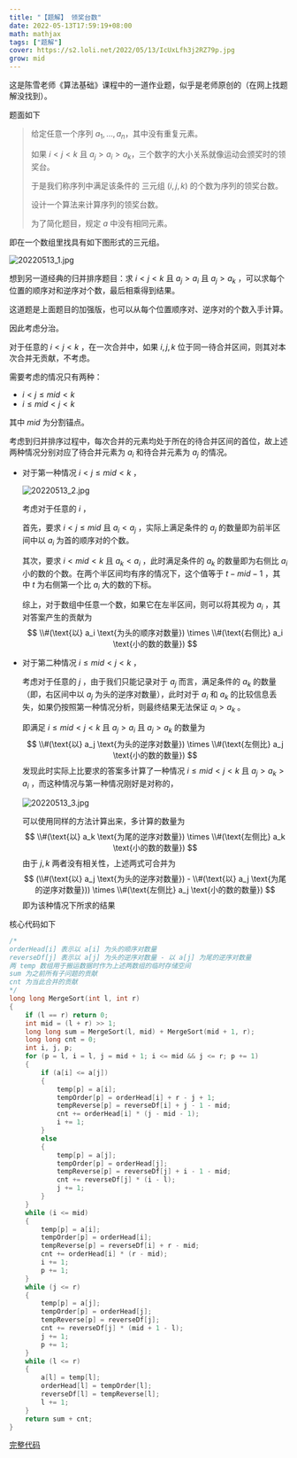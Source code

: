 ```yaml
---
title: "【题解】 领奖台数"
date: 2022-05-13T17:59:19+08:00
math: mathjax
tags: ["题解"]
cover: https://s2.loli.net/2022/05/13/IcUxLfh3j2RZ79p.jpg
grow: mid
---
```


这是陈雪老师《算法基础》课程中的一道作业题，似乎是老师原创的（在网上找题解没找到）。

题面如下

> 给定任意一个序列 $a_1, \dots, a_n$，其中没有重复元素。
>
> 如果 $i < j < k$ 且 $a_j > a_i > a_k$，三个数字的大小关系就像运动会颁奖时的领奖台。
>
> 于是我们称序列中满足该条件的 三元组 $(i, j, k)$ 的个数为序列的领奖台数。
>
> 设计一个算法来计算序列的领奖台数。
>
> 为了简化题目，规定 $a$ 中没有相同元素。

即在一个数组里找具有如下图形式的三元组。

![20220513_1.jpg](https://s2.loli.net/2022/05/13/rQpHSqWkls4yGCO.jpg)

想到另一道经典的归并排序题目：求 $i < j < k$ 且 $a_j > a_i$ 且 $a_j > a_k$ ，可以求每个位置的顺序对和逆序对个数，最后相乘得到结果。

这道题是上面题目的加强版，也可以从每个位置顺序对、逆序对的个数入手计算。

因此考虑分治。

对于任意的 $i < j < k$ ，在一次合并中，如果 $i, j, k$ 位于同一待合并区间，则其对本次合并无贡献，不考虑。

需要考虑的情况只有两种：

- $i < j \le mid < k$ 
- $i \le mid < j < k$

其中 $mid$ 为分割锚点。

考虑到归并排序过程中，每次合并的元素均处于所在的待合并区间的首位，故上述两种情况分别对应了待合并元素为 $a_i$ 和待合并元素为 $a_j$ 的情况。

- 对于第一种情况 $i < j \le mid < k$ ，

  ![20220513_2.jpg](https://s2.loli.net/2022/05/13/zqyNQXf5Z2FvwEV.jpg)

  考虑对于任意的 $i$ ，

  首先，要求 $i < j \le mid$ 且 $a_i < a_j$ ，实际上满足条件的 $a_j$ 的数量即为前半区间中以 $a_i$ 为首的顺序对的个数。

  其次，要求 $i < mid < k$ 且 $a_k < a_i$ ，此时满足条件的 $a_k$ 的数量即为右侧比 $a_i$ 小的数的个数。在两个半区间均有序的情况下，这个值等于 $t - mid - 1$ ，其中 $t$ 为右侧第一个比 $a_i$ 大的数的下标。

  综上，对于数组中任意一个数，如果它在左半区间，则可以将其视为 $a_i$ ，其对答案产生的贡献为 
  $$
  \\#(\text{以} a_i \text{为头的顺序对数量}) \times \\#(\text{右侧比} a_i \text{小的数的数量})
  $$

- 对于第二种情况 $i \le mid < j < k$ ，

  考虑对于任意的 $j$ ，由于我们只能记录对于 $a_j$ 而言，满足条件的 $a_k$ 的数量（即，右区间中以 $a_j$ 为头的逆序对数量），此时对于 $a_i$ 和 $a_k$ 的比较信息丢失，如果仍按照第一种情况分析，则最终结果无法保证 $a_i > a_k$ 。

  即满足 $i \le mid < j < k$ 且 $a_j > a_i$ 且 $a_j > a_k$ 的数量为 
  $$
  \\#(\text{以} a_j \text{为头的逆序对数量}) \times \\#(\text{左侧比} a_j \text{小的数的数量})
  $$
  发现此时实际上比要求的答案多计算了一种情况 $i \le mid < j < k$ 且 $a_j > a_k > a_i$ ，而这种情况与第一种情况刚好是对称的，

  ![20220513_3.jpg](https://s2.loli.net/2022/05/13/sQ1Wk46IfLSZGJr.jpg)

  可以使用同样的方法计算出来，多计算的数量为
  $$
  \\#(\text{以} a_k \text{为尾的逆序对数量}) \times \\#(\text{左侧比} a_k \text{小的数的数量})
  $$
  由于 $j, k$ 两者没有相关性，上述两式可合并为
  $$
  (\\#(\text{以} a_j \text{为头的逆序对数量}) - \\#(\text{以} a_j \text{为尾的逆序对数量})) \times \\#(\text{左侧比} a_j \text{小的数的数量})
  $$
  即为该种情况下所求的结果

核心代码如下

```cpp
/*
orderHead[i] 表示以 a[i] 为头的顺序对数量
reverseDf[j] 表示以 a[j] 为头的逆序对数量 - 以 a[j] 为尾的逆序对数量
两 temp 数组用于搬运数据时作为上述两数组的临时存储空间
sum 为之前所有子问题的贡献
cnt 为当此合并的贡献
*/
long long MergeSort(int l, int r)
{
	if (l == r) return 0;
	int mid = (l + r) >> 1;
	long long sum = MergeSort(l, mid) + MergeSort(mid + 1, r);
	long long cnt = 0;
	int i, j, p;
	for (p = l, i = l, j = mid + 1; i <= mid && j <= r; p += 1)
	{
		if (a[i] <= a[j])
		{
			temp[p] = a[i];
			tempOrder[p] = orderHead[i] + r - j + 1;
			tempReverse[p] = reverseDf[i] + j - 1 - mid;
			cnt += orderHead[i] * (j - mid - 1);
			i += 1;
		}
		else
		{
			temp[p] = a[j];
			tempOrder[p] = orderHead[j];
			tempReverse[p] = reverseDf[j] + i - 1 - mid;
			cnt += reverseDf[j] * (i - l);
			j += 1;
		}
	}
	while (i <= mid)
	{
		temp[p] = a[i];
		tempOrder[p] = orderHead[i];
		tempReverse[p] = reverseDf[i] + r - mid;
		cnt += orderHead[i] * (r - mid);
		i += 1;
		p += 1;
	}
	while (j <= r)
	{
		temp[p] = a[j];
		tempOrder[p] = orderHead[j];
		tempReverse[p] = reverseDf[j];
		cnt += reverseDf[j] * (mid + 1 - l);
		j += 1;
		p += 1;
	}
	while (l <= r)
	{
		a[l] = temp[l];
		orderHead[l] = tempOrder[l];
		reverseDf[l] = tempReverse[l];
		l += 1;
	}
	return sum + cnt;
}
```

[完整代码](https://github.com/txtxj/USTC-Algorithm/blob/master/lab3/PrizeNumber/prize.cpp)

